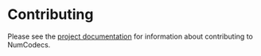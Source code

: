 Contributing
============

Please see the [project documentation](https://numcodecs.readthedocs.io/en/stable/contributing.html) for information about contributing to NumCodecs.
